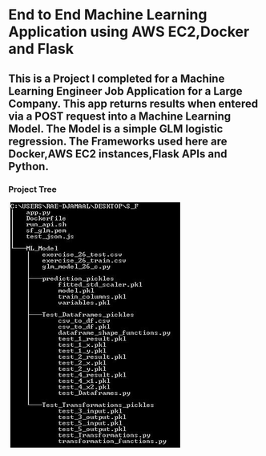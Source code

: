 # End to End Machine Learning Application using AWS EC2,Docker and Flask

## This is a Project I completed for a Machine Learning Engineer Job Application for a Large Company. This app returns results when entered via a POST request into a Machine Learning Model. The Model is a simple GLM logistic regression. The Frameworks used here are Docker,AWS EC2 instances,Flask APIs and Python.


### Project Tree
![Project Tree](https://github.com/raedjamw/AWS-Docker-Flask-Machine-Learning-App/blob/master/Project_Tree.JPG)


